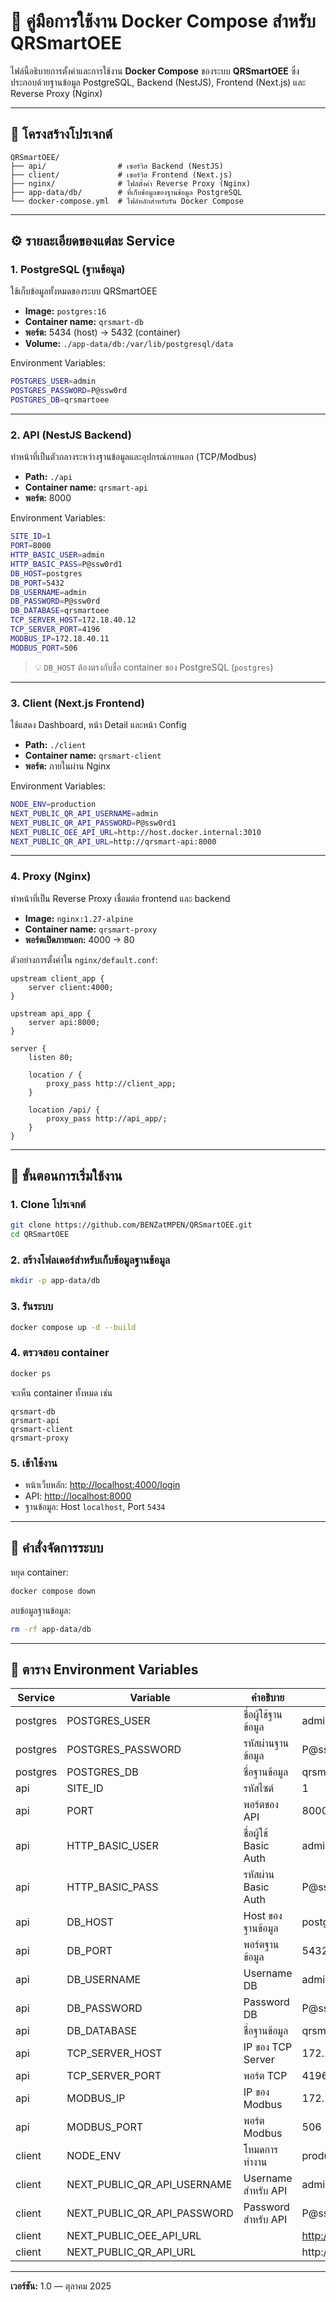# 🧩 คู่มือการใช้งาน Docker Compose สำหรับ QRSmartOEE

ไฟล์นี้อธิบายการตั้งค่าและการใช้งาน **Docker Compose** ของระบบ **QRSmartOEE** ซึ่งประกอบด้วยฐานข้อมูล PostgreSQL, Backend (NestJS), Frontend (Next.js) และ Reverse Proxy (Nginx)

---

## 📂 โครงสร้างโปรเจกต์

```
QRSmartOEE/
├── api/                # เซอร์วิส Backend (NestJS)
├── client/             # เซอร์วิส Frontend (Next.js)
├── nginx/              # ไฟล์ตั้งค่า Reverse Proxy (Nginx)
├── app-data/db/        # ที่เก็บข้อมูลของฐานข้อมูล PostgreSQL
└── docker-compose.yml  # ไฟล์หลักสำหรับรัน Docker Compose
```

---

## ⚙️ รายละเอียดของแต่ละ Service

### 1. PostgreSQL (ฐานข้อมูล)

ใช้เก็บข้อมูลทั้งหมดของระบบ QRSmartOEE

* **Image:** `postgres:16`
* **Container name:** `qrsmart-db`
* **พอร์ต:** 5434 (host) → 5432 (container)
* **Volume:** `./app-data/db:/var/lib/postgresql/data`

Environment Variables:

```bash
POSTGRES_USER=admin
POSTGRES_PASSWORD=P@ssw0rd
POSTGRES_DB=qrsmartoee
```

---

### 2. API (NestJS Backend)

ทำหน้าที่เป็นตัวกลางระหว่างฐานข้อมูลและอุปกรณ์ภายนอก (TCP/Modbus)

* **Path:** `./api`
* **Container name:** `qrsmart-api`
* **พอร์ต:** 8000

Environment Variables:

```bash
SITE_ID=1
PORT=8000
HTTP_BASIC_USER=admin
HTTP_BASIC_PASS=P@ssw0rd1
DB_HOST=postgres
DB_PORT=5432
DB_USERNAME=admin
DB_PASSWORD=P@ssw0rd
DB_DATABASE=qrsmartoee
TCP_SERVER_HOST=172.18.40.12
TCP_SERVER_PORT=4196
MODBUS_IP=172.18.40.11
MODBUS_PORT=506
```

> 💡 `DB_HOST` ต้องตรงกับชื่อ container ของ PostgreSQL (`postgres`)

---

### 3. Client (Next.js Frontend)

ใช้แสดง Dashboard, หน้า Detail และหน้า Config

* **Path:** `./client`
* **Container name:** `qrsmart-client`
* **พอร์ต:** ภายในผ่าน Nginx

Environment Variables:

```bash
NODE_ENV=production
NEXT_PUBLIC_QR_API_USERNAME=admin
NEXT_PUBLIC_QR_API_PASSWORD=P@ssw0rd1
NEXT_PUBLIC_OEE_API_URL=http://host.docker.internal:3010
NEXT_PUBLIC_QR_API_URL=http://qrsmart-api:8000
```
---

### 4. Proxy (Nginx)

ทำหน้าที่เป็น Reverse Proxy เชื่อมต่อ frontend และ backend

* **Image:** `nginx:1.27-alpine`
* **Container name:** `qrsmart-proxy`
* **พอร์ตเปิดภายนอก:** 4000 → 80

ตัวอย่างการตั้งค่าใน `nginx/default.conf`:

```nginx
upstream client_app {
    server client:4000;
}

upstream api_app {
    server api:8000;
}

server {
    listen 80;

    location / {
        proxy_pass http://client_app;
    }

    location /api/ {
        proxy_pass http://api_app/;
    }
}
```

---

## 🚀 ขั้นตอนการเริ่มใช้งาน

### 1. Clone โปรเจกต์

```bash
git clone https://github.com/BENZatMPEN/QRSmartOEE.git
cd QRSmartOEE
```

### 2. สร้างโฟลเดอร์สำหรับเก็บข้อมูลฐานข้อมูล

```bash
mkdir -p app-data/db
```

### 3. รันระบบ

```bash
docker compose up -d --build
```

### 4. ตรวจสอบ container

```bash
docker ps
```

จะเห็น container ทั้งหมด เช่น

```
qrsmart-db
qrsmart-api
qrsmart-client
qrsmart-proxy
```

### 5. เข้าใช้งาน

* หน้าเว็บหลัก: [http://localhost:4000/login](http://localhost:4000)
* API: [http://localhost:8000](http://localhost:8000)
* ฐานข้อมูล: Host `localhost`, Port `5434`

---

## 🧰 คำสั่งจัดการระบบ

หยุด container:

```bash
docker compose down
```

ลบข้อมูลฐานข้อมูล:

```bash
rm -rf app-data/db
```

---

## 🧩 ตาราง Environment Variables

| Service  | Variable                    | คำอธิบาย              | ค่าเริ่มต้น  |
| -------- |-----------------------------|-----------------------| ------------ |
| postgres | POSTGRES_USER               | ชื่อผู้ใช้ฐานข้อมูล   | admin        |
| postgres | POSTGRES_PASSWORD           | รหัสผ่านฐานข้อมูล     | P@ssw0rd     |
| postgres | POSTGRES_DB                 | ชื่อฐานข้อมูล         | qrsmartoee   |
| api      | SITE_ID                     | รหัสไซต์              | 1            |
| api      | PORT                        | พอร์ตของ API          | 8000         |
| api      | HTTP_BASIC_USER             | ชื่อผู้ใช้ Basic Auth | admin        |
| api      | HTTP_BASIC_PASS             | รหัสผ่าน Basic Auth   | P@ssw0rd1  |
| api      | DB_HOST                     | Host ของฐานข้อมูล     | postgres     |
| api      | DB_PORT                     | พอร์ตฐานข้อมูล        | 5432         |
| api      | DB_USERNAME                 | Username DB           | admin        |
| api      | DB_PASSWORD                 | Password DB           | P@ssw0rd     |
| api      | DB_DATABASE                 | ชื่อฐานข้อมูล         | qrsmartoee   |
| api      | TCP_SERVER_HOST             | IP ของ TCP Server     | 172.18.40.12 |
| api      | TCP_SERVER_PORT             | พอร์ต TCP             | 4196         |
| api      | MODBUS_IP                   | IP ของ Modbus         | 172.18.40.11 |
| api      | MODBUS_PORT                 | พอร์ต Modbus          | 506          |
| client   | NODE_ENV                    | โหมดการทำงาน          | production   |
| client   | NEXT_PUBLIC_QR_API_USERNAME | Username สำหรับ API   | admin        |
| client   | NEXT_PUBLIC_QR_API_PASSWORD | Password สำหรับ API   | P@ssw0rd1  |
| client   | NEXT_PUBLIC_OEE_API_URL     |                       | http://host.docker.internal:3010  |
| client   | NEXT_PUBLIC_QR_API_URL      |                       | http://qrsmart-api:8000  |

---


**เวอร์ชัน:** 1.0 — ตุลาคม 2025
